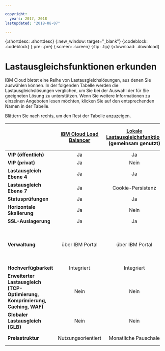 ```yaml
---

copyright:
  years: 2017, 2018
lastupdated: "2018-08-07"

---
```


{:shortdesc: .shortdesc}
{:new_window: target="_blank"}
{:codeblock: .codeblock}
{:pre: .pre}
{:screen: .screen}
{:tip: .tip}
{:download: .download}

# Lastausgleichsfunktionen erkunden

IBM Cloud bietet eine Reihe von Lastausgleichslösungen, aus denen Sie auswählen können. In der folgenden Tabelle werden die Lastausgleichslösungen verglichen, um Sie bei der Auswahl der für Sie geeigneten Lösung zu unterstützen. Wenn Sie weitere Informationen zu einzelnen Angeboten lesen möchten, klicken Sie auf den entsprechenden Namen in der Tabelle. 

Blättern Sie nach rechts, um den Rest der Tabelle anzuzeigen.


|        | [IBM Cloud Load Balancer](../../infrastructure/loadbalancer-service/getting-started.html#getting-started)| [Lokale Lastausgleichsfunktion](../../infrastructure/local-load-balancer/getting-started.html#getting-started) (gemeinsam genutzt)| [Lokale Lastausgleichsfunktion](../../infrastructure/local-load-balancer/getting-started.html#getting-started) (dediziert)| [Citrix NetScaler](../../infrastructure/citrix-netscaler-vpx/getting-started.html#getting-started-with-citrix-netscaler) VPX/MPX (Standard)| [Citrix NetScaler](../../infrastructure/citrix-netscaler-vpx/getting-started.html#getting-started-with-citrix-netscaler) VPX/MPX (Platinum) |
|------- | :------: | :------: | :------: | :------: | :------: |
|**VIP (öffentlich)**|Ja|Ja|Ja|Ja|Ja |
|**VIP (privat)**|Ja|Nein|Ja|Ja|Ja |
|**Lastausgleich Ebene 4**|Ja|Ja|Ja|Ja|Ja |
|**Lastausgleich Ebene 7**|Ja|Cookie-Persistenz|Cookie-Persistenz|Ja|Ja |
|**Statusprüfungen**|Ja|Ja|Ja|Ja|Ja |
|**Horizontale Skalierung**|Ja|Nein|Nein|Nein|Nein |
|**SSL-Auslagerung**|Ja|Ja|Ja|Ja|Ja |
|**Verwaltung**|über IBM Portal|über IBM Portal|über IBM Portal|Self-Service-Verwaltung (GUI eines anderen Anbieters)|Self-Service-Verwaltung (GUI eines anderen Anbieters) |
|**Hochverfügbarkeit**|Integriert|Integriert|Optional|Optional|Optional |
|**Erweiterter Lastausgleich (TCP-Optimierung, Komprimierung, Caching, WAF)**|Nein|Nein|Nein|Eingeschränkt|Ja |
|**Globaler Lastausgleich (GLB)**|Nein|Nein|Nein|Nein|Ja |
|**Preisstruktur**|Nutzungsorientiert|Monatliche Pauschale|Monatliche Pauschale|Monatliche Pauschale|Monatliche Pauschale |
